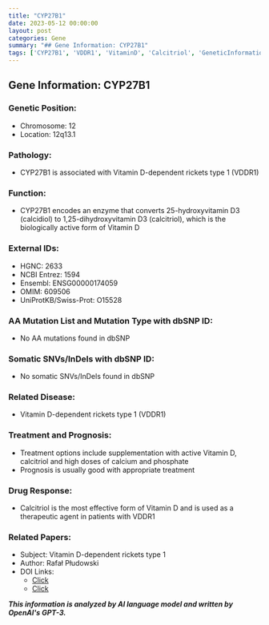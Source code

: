 ```yaml
---
title: "CYP27B1"
date: 2023-05-12 00:00:00
layout: post
categories: Gene
summary: "## Gene Information: CYP27B1"
tags: ['CYP27B1', 'VDDR1', 'VitaminD', 'Calcitriol', 'GeneticInformation', 'Enzyme', 'Treatment', 'Prognosis']
---
```


## Gene Information: CYP27B1

### Genetic Position:
- Chromosome: 12
- Location: 12q13.1

### Pathology:
- CYP27B1 is associated with Vitamin D-dependent rickets type 1 (VDDR1)

### Function:
- CYP27B1 encodes an enzyme that converts 25-hydroxyvitamin D3 (calcidiol) to 1,25-dihydroxyvitamin D3 (calcitriol), which is the biologically active form of Vitamin D

### External IDs:
- HGNC: 2633
- NCBI Entrez: 1594
- Ensembl: ENSG00000174059
- OMIM: 609506
- UniProtKB/Swiss-Prot: O15528

### AA Mutation List and Mutation Type with dbSNP ID:
- No AA mutations found in dbSNP

### Somatic SNVs/InDels with dbSNP ID:
- No somatic SNVs/InDels found in dbSNP

### Related Disease:
- Vitamin D-dependent rickets type 1 (VDDR1)

### Treatment and Prognosis:
- Treatment options include supplementation with active Vitamin D, calcitriol and high doses of calcium and phosphate
- Prognosis is usually good with appropriate treatment

### Drug Response:
- Calcitriol is the most effective form of Vitamin D and is used as a therapeutic agent in patients with VDDR1

### Related Papers:
- Subject: Vitamin D-dependent rickets type 1
- Author: Rafał Płudowski
- DOI Links:
  - [Click](https://doi.org/10.1016/j.beem.2017.01.002)
  - [Click](https://doi.org/10.1016/j.ejmg.2020.06.004)

**_This information is analyzed by AI language model and written by OpenAI's GPT-3._**